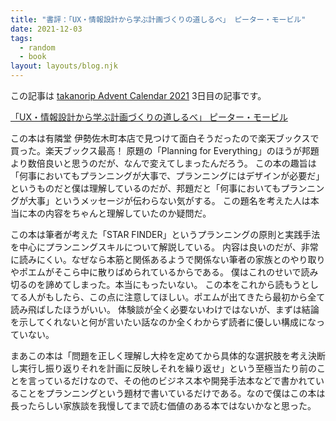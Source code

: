 ```yaml
---
title: "書評：「UX・情報設計から学ぶ計画づくりの道しるべ」 ピーター・モービル"
date: 2021-12-03
tags:
  - random
  - book
layout: layouts/blog.njk
---
```


この記事は [takanorip Advent Calendar 2021](https://adventar.org/calendars/7125) 3日目の記事です。

[「UX・情報設計から学ぶ計画づくりの道しるべ」 ピーター・モービル](http://www.bnn.co.jp/books/9415/)

この本は有隣堂 伊勢佐木町本店で見つけて面白そうだったので楽天ブックスで買った。楽天ブックス最高！
原題の「Planning for Everything」のほうが邦題より数倍良いと思うのだが、なんで変えてしまったんだろう。
この本の趣旨は「何事においてもプランニングが大事で、プランニングにはデザインが必要だ」というものだと僕は理解しているのだが、邦題だと「何事においてもプランニングが大事」というメッセージが伝わらない気がする。
この題名を考えた人は本当に本の内容をちゃんと理解していたのか疑問だ。

この本は筆者が考えた「STAR FINDER」というプランニングの原則と実践手法を中心にプランニングスキルについて解説している。
内容は良いのだが、非常に読みにくい。なぜなら本筋と関係あるようで関係ない筆者の家族とのやり取りやポエムがそこら中に散りばめられているからである。
僕はこれのせいで読み切るのを諦めてしまった。本当にもったいない。
この本をこれから読もうとしてる人がもしたら、この点に注意してほしい。ポエムが出てきたら最初から全て読み飛ばしたほうがいい。
体験談が全く必要ないわけではないが、まずは結論を示してくれないと何が言いたい話なのか全くわからず読者に優しい構成になっていない。

まあこの本は「問題を正しく理解し大枠を定めてから具体的な選択肢を考え決断し実行し振り返りそれを計画に反映しそれを繰り返せ」という至極当たり前のことを言っているだけなので、その他のビジネス本や開発手法本などで書かれていることをプランニングという題材で書いているだけである。なので僕はこの本は長ったらしい家族談を我慢してまで読む価値のある本ではないかなと思った。
